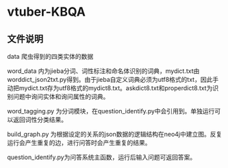 # vtuber-KBQA

## 文件说明

data 爬虫得到的四类实体的数据

word_data 内为jieba分词、词性标注和命名体识别的词典，mydict.txt由worddict_json2txt.py得到。由于jieba自定义词典必须为utf8格式的txt，因此手动把mydict.txt存为utf8格式的mydict8.txt。askdict8.txt和properdict8.txt为识别问题中询问实体和询问属性的词典。

word_tagging.py 为分词模块，在question_identify.py中会引用到。单独运行可以返回词性分类结果。

build_graph.py 为根据设定的关系的json数据的逻辑结构在neo4j中建立图。反复运行会产生重复的边，进行问答时会产生重复的结果。

question_identify.py为问答系统主函数，运行后输入问题可返回答案。

